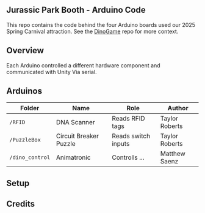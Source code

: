 ## Jurassic Park Booth - Arduino Code
This repo contains the code behind the four Arduino boards used our 2025 Spring Carnival attraction. See the [DinoGame](github.com/p0nk0/DinoGame) repo for more context.

## Overview
Each Arduino controlled a different hardware component and communicated with Unity Via serial.
 
## Arduinos
| Folder | Name | Role | Author | 
|---|---|---|---|
| `/RFID` | DNA Scanner | Reads RFID tags | Taylor Roberts |
| `/PuzzleBox` | Circuit Breaker Puzzle | Reads switch inputs | Taylor Roberts |
| `/dino_control` | Animatronic | Controlls ... | Matthew Saenz|

## Setup

## Credits
